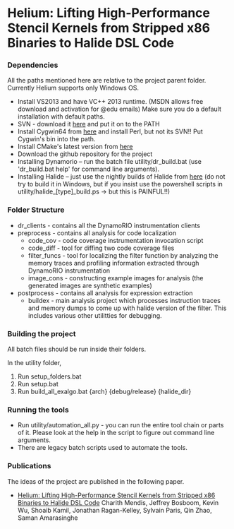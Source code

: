 Helium: Lifting High-Performance Stencil Kernels from Stripped x86 Binaries to Halide DSL Code
==============================================================================================

### Dependencies

All the paths mentioned here are relative to the project parent folder. Currently Helium supports only Windows OS.

*	Install VS2013 and have VC++ 2013 runtime. (MSDN allows free download and activation for @edu emails)
	Make sure you do a default installation with default paths.
*  SVN - download it [here](http://www.visualsvn.com/downloads/) and put it on to the PATH
*  Install Cygwin64 from [here](https://cygwin.com/install.html) and install Perl, but not its SVN!! Put Cygwin's bin into the path.
*  Install CMake's latest version from [here](http://www.cmake.org/download/)
*	Download the github repository for the project
*	Installing Dynamorio – run the batch file utility/dr_build.bat (use 'dr_build.bat help' for command line arguments).
*	Installing Halide – just use the nightly builds of Halide from [here](http://halide-lang.org/#gettingstarted) (do not try to build it in Windows, but if you insist use the powershell scripts in <repo>utility/halide_[type]_build.ps -> but this is PAINFUL!!)

### Folder Structure

* dr_clients - contains all the DynamoRIO instrumentation clients
* preprocess - contains all analysis for code localization
	+ code_cov - code coverage instrumentation invocation script
	+ code_diff - tool for diffing two code coverage files
	+ filter_funcs - tool for localizing the filter function by analyzing the memory traces and profiling information extracted through DynamoRIO instrumentation
	+ image_cons - constructing example images for analysis (the generated images are synthetic examples)
* postprocess - contains all analysis for expression extraction
	+ buildex - main analysis project which processes instruction traces and memory dumps to come up with halide version of the filter. This includes various other utilitties for debugging.

### Building the project 

All batch files should be run inside their folders.

In the utility folder,

1. Run setup_folders.bat
2. Run setup.bat
3. Run build_all_exalgo.bat {arch} {debug/release} {halide_dir}

### Running the tools

* Run utility/automation_all.py - you can run the entire tool chain or parts of it. Please look at the help in the script to figure out command line arguments.
* There are legacy batch scripts used to automate the tools. 

### Publications

The ideas of the project are published in the following paper.

* [Helium: Lifting High-Performance Stencil Kernels from Stripped x86 Binaries to Halide DSL Code](http://groups.csail.mit.edu/commit/papers/2015/mendis-pldi15-helium.pdf)
Charith Mendis, Jeffrey Bosboom, Kevin Wu, Shoaib Kamil, Jonathan Ragan-Kelley, Sylvain Paris, Qin Zhao, Saman Amarasinghe

